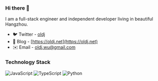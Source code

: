### Hi there 👋

I am a full-stack engineer and independent developer living in beautiful Hangzhou.

- 🐦 Twitter - [oldj](https://twitter.com/oldj)
- 📝 Blog - [https://oldj.net](https://oldj.net)
- ✉️ Email - [oldj.wu@gmail.com](mailto:oldj.wu@gmail.com)

### Technology Stack

![JavaScript](https://img.shields.io/badge/JavaScript-%23323330.svg?logo=javascript&logoColor=%23F7DF1E&style=flat-square)
![TypeScript](https://img.shields.io/badge/Typescript-%23007acc.svg?logo=typescript&logoColor=white&style=flat-square)
![Python](https://img.shields.io/badge/Python-%23336c9c.svg?logo=python&logoColor=white&style=flat-square)
